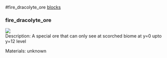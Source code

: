 #fire_dracolyte_ore
<a href="/posts/wiki/blocks">blocks</a>
<div class="iteminfo">
<h3>fire_dracolyte_ore</h3>
<img class="pixelimage" src="https://dragon-force-studio.com/images/EF_wiki/fire_dracolyte_ore.png">

</div>
Description:  A special ore that can only see at scorched biome at y=0 upto y=12 level 

Materials:   unknown